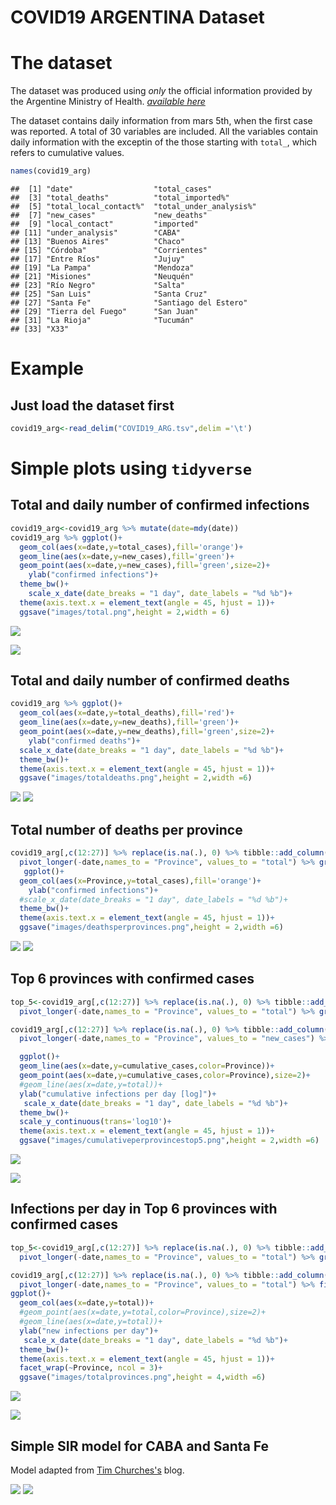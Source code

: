 COVID19 ARGENTINA Dataset
================

The dataset
===========

The dataset was produced using *only* the official information provided by the Argentine Ministry of Health. [*available here*](https://www.argentina.gob.ar/coronavirus/informe-diario)

The dataset contains daily information from mars 5th, when the first case was reported. A total of 30 variables are included. All the variables contain daily information with the exceptin of the those starting with `total_`, which refers to cumulative values.

``` r
names(covid19_arg)
```

    ##  [1] "date"                  "total_cases"          
    ##  [3] "total_deaths"          "total_imported%"      
    ##  [5] "total_local_contact%"  "total_under_analysis%"
    ##  [7] "new_cases"             "new_deaths"           
    ##  [9] "local_contact"         "imported"             
    ## [11] "under_analysis"        "CABA"                 
    ## [13] "Buenos Aires"          "Chaco"                
    ## [15] "Córdoba"               "Corrientes"           
    ## [17] "Entre Ríos"            "Jujuy"                
    ## [19] "La Pampa"              "Mendoza"              
    ## [21] "Misiones"              "Neuquén"              
    ## [23] "Río Negro"             "Salta"                
    ## [25] "San Luis"              "Santa Cruz"           
    ## [27] "Santa Fe"              "Santiago del Estero"  
    ## [29] "Tierra del Fuego"      "San Juan"             
    ## [31] "La Rioja"              "Tucumán"              
    ## [33] "X33"

Example
=======

Just load the dataset first
---------------------------

``` r
covid19_arg<-read_delim("COVID19_ARG.tsv",delim ='\t')
```

Simple plots using `tidyverse`
==============================

Total and daily number of confirmed infections
----------------------------------------------

``` r
covid19_arg<-covid19_arg %>% mutate(date=mdy(date))
covid19_arg %>% ggplot()+
  geom_col(aes(x=date,y=total_cases),fill='orange')+
  geom_line(aes(x=date,y=new_cases),fill='green')+
  geom_point(aes(x=date,y=new_cases),fill='green',size=2)+
    ylab("confirmed infections")+
  theme_bw()+
    scale_x_date(date_breaks = "1 day", date_labels = "%d %b")+
  theme(axis.text.x = element_text(angle = 45, hjust = 1))+
  ggsave("images/total.png",height = 2,width = 6)
```

![](README_files/figure-markdown_github/pressure-1.png)

![](./images/total.png)

Total and daily number of confirmed deaths
------------------------------------------

``` r
covid19_arg %>% ggplot()+
  geom_col(aes(x=date,y=total_deaths),fill='red')+
  geom_line(aes(x=date,y=new_deaths),fill='green')+
  geom_point(aes(x=date,y=new_deaths),fill='green',size=2)+
    ylab("confirmed deaths")+
  scale_x_date(date_breaks = "1 day", date_labels = "%d %b")+
  theme_bw()+
  theme(axis.text.x = element_text(angle = 45, hjust = 1))+
  ggsave("images/totaldeaths.png",height = 2,width =6)
```

![](README_files/figure-markdown_github/unnamed-chunk-4-1.png) ![](./images/totaldeaths.png)

Total number of deaths per province
-----------------------------------

``` r
covid19_arg[,c(12:27)] %>% replace(is.na(.), 0) %>% tibble::add_column(date=covid19_arg$date) %>%
  pivot_longer(-date,names_to = "Province", values_to = "total") %>% group_by(Province) %>% summarise(total_cases=sum(total)) %>% arrange((total_cases)) %>%
   ggplot()+
  geom_col(aes(x=Province,y=total_cases),fill='orange')+
    ylab("confirmed infections")+
  #scale_x_date(date_breaks = "1 day", date_labels = "%d %b")+
  theme_bw()+
  theme(axis.text.x = element_text(angle = 45, hjust = 1))+
  ggsave("images/deathsperprovinces.png",height = 2,width =6)
```

![](README_files/figure-markdown_github/unnamed-chunk-5-1.png) ![](./images/deathsperprovinces.png)

Top 6 provinces with confirmed cases
------------------------------------

``` r
top_5<-covid19_arg[,c(12:27)] %>% replace(is.na(.), 0) %>% tibble::add_column(date=covid19_arg$date) %>%
  pivot_longer(-date,names_to = "Province", values_to = "total") %>% group_by(Province) %>% summarise(total_cases=sum(total)) %>%  top_n(5) %>% select(Province)

covid19_arg[,c(12:27)] %>% replace(is.na(.), 0) %>% tibble::add_column(date=covid19_arg$date) %>%group_by(date) %>%
  pivot_longer(-date,names_to = "Province", values_to = "new_cases") %>% group_by(Province) %>% mutate(cumulative_cases=cumsum(new_cases)) %>% arrange(desc(cumulative_cases)) %>% filter( Province %in% unlist(as.list(top_5))) %>% 

  ggplot()+
  geom_line(aes(x=date,y=cumulative_cases,color=Province))+
  geom_point(aes(x=date,y=cumulative_cases,color=Province),size=2)+
  #geom_line(aes(x=date,y=total))+
  ylab("cumulative infections per day [log]")+
   scale_x_date(date_breaks = "1 day", date_labels = "%d %b")+
  theme_bw()+
  scale_y_continuous(trans='log10')+
  theme(axis.text.x = element_text(angle = 45, hjust = 1))+
  ggsave("images/cumulativeperprovincestop5.png",height = 2,width =6)
```

![](README_files/figure-markdown_github/unnamed-chunk-6-1.png)

![](./images/cumulativeperprovincestop5.png)

Infections per day in Top 6 provinces with confirmed cases
----------------------------------------------------------

``` r
top_5<-covid19_arg[,c(12:27)] %>% replace(is.na(.), 0) %>% tibble::add_column(date=covid19_arg$date) %>%
  pivot_longer(-date,names_to = "Province", values_to = "total") %>% group_by(Province) %>% summarise(total_cases=sum(total)) %>%  top_n(6) %>% select(Province)

covid19_arg[,c(12:27)] %>% replace(is.na(.), 0) %>% tibble::add_column(date=covid19_arg$date) %>%
  pivot_longer(-date,names_to = "Province", values_to = "total") %>% filter( Province %in% unlist(as.list(top_5))) %>% 
ggplot()+
  geom_col(aes(x=date,y=total))+
  #geom_point(aes(x=date,y=total,color=Province),size=2)+
  #geom_line(aes(x=date,y=total))+
  ylab("new infections per day")+
   scale_x_date(date_breaks = "1 day", date_labels = "%d %b")+
  theme_bw()+
  theme(axis.text.x = element_text(angle = 45, hjust = 1))+
  facet_wrap(~Province, ncol = 3)+
  ggsave("images/totalprovinces.png",height = 4,width =6)
```

![](README_files/figure-markdown_github/unnamed-chunk-7-1.png)

![](./images/totalprovinces.png)

Simple SIR model for CABA and Santa Fe
--------------------------------------

Model adapted from [Tim Churches's](https://timchurches.github.io/blog/posts/2020-02-18-analysing-covid-19-2019-ncov-outbreak-data-with-r-part-1) blog.

![](./images/sirCABA.png) ![](./images/sirSanta%20Fe.png)
